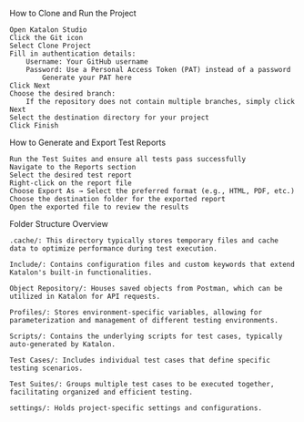 How to Clone and Run the Project

    Open Katalon Studio
    Click the Git icon
    Select Clone Project
    Fill in authentication details:
        Username: Your GitHub username
        Password: Use a Personal Access Token (PAT) instead of a password
            Generate your PAT here
    Click Next
    Choose the desired branch:
        If the repository does not contain multiple branches, simply click Next
    Select the destination directory for your project
    Click Finish

How to Generate and Export Test Reports

    Run the Test Suites and ensure all tests pass successfully
    Navigate to the Reports section
    Select the desired test report
    Right-click on the report file
    Choose Export As → Select the preferred format (e.g., HTML, PDF, etc.)
    Choose the destination folder for the exported report
    Open the exported file to review the results
    
Folder Structure Overview

    .cache/: This directory typically stores temporary files and cache data to optimize performance during test execution.
    
    Include/: Contains configuration files and custom keywords that extend Katalon's built-in functionalities.
    
    Object Repository/: Houses saved objects from Postman, which can be utilized in Katalon for API requests.
    
    Profiles/: Stores environment-specific variables, allowing for parameterization and management of different testing environments.
    
    Scripts/: Contains the underlying scripts for test cases, typically auto-generated by Katalon.
    
    Test Cases/: Includes individual test cases that define specific testing scenarios.
    
    Test Suites/: Groups multiple test cases to be executed together, facilitating organized and efficient testing.
    
    settings/: Holds project-specific settings and configurations.
